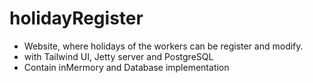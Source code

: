 # holidayRegister
- Website, where holidays of the workers can be register and modify.
- with Tailwind UI, Jetty server and PostgreSQL
- Contain inMermory and Database implementation
